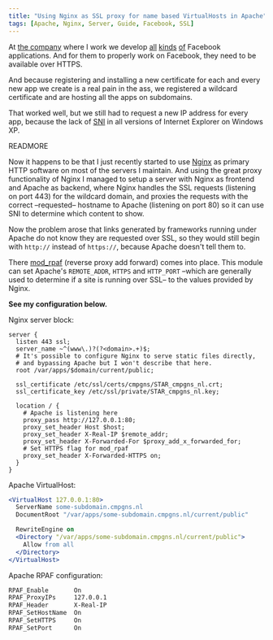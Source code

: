 ```yaml
---
title: "Using Nginx as SSL proxy for name based VirtualHosts in Apache"
tags: [Apache, Nginx, Server, Guide, Facebook, SSL]
---
```


At [the company](http://www.fetch.nl) where I work we develop [all](https://www.facebook.com/Mad.Men.NL?sk=app_168774736517112) [kinds](https://www.facebook.com/Teva/app_273697399381481) [of](https://www.facebook.com/nederlandsespoorwegen/app_458845137479729) Facebook applications. And for them to properly work on Facebook, they need to be available over HTTPS. 

And because registering and installing a new certificate for each and every new app we create is a real pain in the ass, we registered a wildcard certificate and are hosting all the apps on subdomains.

That worked well, but we still had to request a new IP address for every app, because the lack of [SNI](http://en.wikipedia.org/wiki/Server_Name_Indication) in all versions of Internet Explorer on Windows XP. 

READMORE

Now it happens to be that I just recently started to use [Nginx](http://nginx.org/) as primary HTTP software on most of the servers I maintain. And using the great proxy functionality of Nginx I managed to setup a server with Nginx as frontend and Apache as backend, where Nginx handles the SSL requests (listening on port 443) for the wildcard domain, and proxies the requests with the correct –requested– hostname to Apache (listening on port 80) so it can use SNI to determine which content to show. 

Now the problem arose that links generated by frameworks running under Apache do not know they are requested over SSL, so they would still begin with `http://` instead of `https://`, because Apache doesn't tell them to. 

There [mod_rpaf](https://github.com/gnif/mod_rpaf) (reverse proxy add forward) comes into place. This module can set Apache's `REMOTE_ADDR`, `HTTPS` and `HTTP_PORT` –which are generally used to determine if a site is running over SSL– to the values provided by Nginx.


**See my configuration below.**

Nginx server block:

```nginx
server {
  listen 443 ssl;
  server_name ~^(www\.)?(?<domain>.+)$;
  # It's possible to configure Nginx to serve static files directly, 
  # and bypassing Apache but I won't describe that here.
  root /var/apps/$domain/current/public;

  ssl_certificate /etc/ssl/certs/cmpgns/STAR_cmpgns_nl.crt;
  ssl_certificate_key /etc/ssl/private/STAR_cmpgns_nl.key;

  location / {
    # Apache is listening here
    proxy_pass http://127.0.0.1:80;
    proxy_set_header Host $host;
    proxy_set_header X-Real-IP $remote_addr;
    proxy_set_header X-Forwarded-For $proxy_add_x_forwarded_for;
    # Set HTTPS flag for mod_rpaf
    proxy_set_header X-Forwarded-HTTPS on;
  }
}
```

Apache VirtualHost:

```apache
<VirtualHost 127.0.0.1:80>
  ServerName some-subdomain.cmpgns.nl
  DocumentRoot "/var/apps/some-subdomain.cmpgns.nl/current/public"

  RewriteEngine on
  <Directory "/var/apps/some-subdomain.cmpgns.nl/current/public">
    Allow from all
  </Directory>
</VirtualHost>
```

Apache RPAF configuration:

```apache
RPAF_Enable       On
RPAF_ProxyIPs     127.0.0.1
RPAF_Header       X-Real-IP
RPAF_SetHostName  On
RPAF_SetHTTPS     On
RPAF_SetPort      On
```

